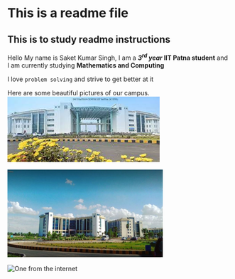 # This is a readme file 
## This is to study readme instructions 

Hello My name is Saket Kumar Singh, I am a **_3<sup>rd</sup> year_ IIT Patna student** and I am currently studying **Mathematics and Computing**  

I love `problem solving` and strive to get better at it

Here are some beautiful pictures of our campus.<br>
![Admin Building](/assets/download.jpeg)

<img src = "assets/img2.jpg" width = "350"> 

![One from the internet](https://encrypted-tbn0.gstatic.com/images?q=tbn:ANd9GcSMBMsqAn-pVeI-U6I5tONVg_GFOoLR9630RTQ0Ahr9ociDvmD6jKFtPXRMdRrQGO3y2gc&usqp=CAU)